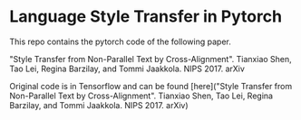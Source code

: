# Language Style Transfer in Pytorch
This repo contains the pytorch code of the following paper.

"Style Transfer from Non-Parallel Text by Cross-Alignment". Tianxiao Shen, Tao Lei, Regina Barzilay, and Tommi Jaakkola. NIPS 2017. arXiv

Original code is in Tensorflow and can be found [here]("Style Transfer from Non-Parallel Text by Cross-Alignment". Tianxiao Shen, Tao Lei, Regina Barzilay, and Tommi Jaakkola. NIPS 2017. arXiv)
